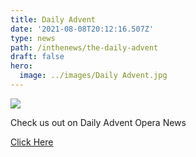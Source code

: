 ```yaml
---
title: Daily Advent
date: '2021-08-08T20:12:16.507Z'
type: news
path: /inthenews/the-daily-advent
draft: false
hero:
  image: ../images/Daily Advent.jpg
---
```


![](http://localhost:8000/static/80c599472587e59858e771b3af64a85b/a731b/Daily%20Advent.jpg)

Check us out on Daily Advent Opera News

[Click Here]()